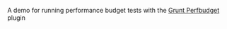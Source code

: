 A demo for running performance budget tests with the [Grunt Perfbudget](https://github.com/tkadlec/grunt-perfbudget/) plugin